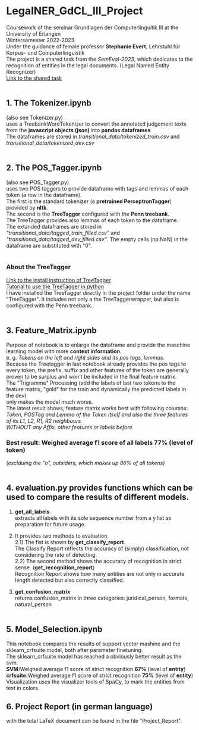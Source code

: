 # LegalNER_GdCL_III_Project
Coursework of the seminar Grundlagen der Computerlinguitik III at the University of Erlangen <br>
Wintersemester 2022-2023 <br>
Under the guidance of female professor <b>Stephanie Evert</b>, Lehrstuhl für Korpus- und Computerlinguistik<br>
The project is a shared task from the <i>SemEval-2023</i>, which dedicates to the recognition of entities in the legal documents. (Legal Named Entity Recognizer)<br>
[Link to the shared task](https://sites.google.com/view/legaleval/home?pli=1)<br><br>

## 1. The Tokenizer.ipynb
(also see Tokenizer.py) <br> 
uses a TreebankWordTokenizer to convert the annotated judgement texts from the <b> javascript objects (json) </b> into <b> pandas dataframes </b> <br>
The dataframes are stored in <i> transitional_data/tokenized_train.csv </i> and <i> transitional_data/tokenized_dev.csv </i><br><br>

## 2. The POS_Tagger.ipynb
(also see POS_Tagger.py) <br>
uses two POS taggers to provide dataframe with tags and lemmas of each token (a row in the dataframe). <br>
The first is the standard tokenizer (a <b>pretrained PerceptronTagger</b>) provided by <b>nltk</b>. <br>
The second is the <b>TreeTagger</b> configured with the <b>Penn treebank</b>. <br>
The TreeTagger provides also lemmas of each token to the dataframe. <br>
The extanded dataframes are stored in <i>"transitional_data/tagged_train_filled.csv"</i> and <i>"transitional_data/tagged_dev_filled.csv"</i>. The empty cells (np.NaN) in the dataframe are substituted with "0". <br><br>

### About the TreeTagger
[Link to the install instruction of TreeTagger](https://www.cis.uni-muenchen.de/~schmid/tools/TreeTagger/)<br>
[Tutorial to use the TreeTagger in python](https://treetaggerwrapper.readthedocs.io/en/latest/)<br>
I have installed the TreeTagger directly in the project folder under the name "TreeTagger". It includes not only a the TreeTaggerwrapper, but also is configured with the Penn treebank.<br><br>

## 3. Feature_Matrix.ipynb
Purpose of notebook is to enlarge the dataframe and provide the maschine learning model with more <b>context information</b>. <br>
e. g. <i>Tokens on the left and right sides and its pos tags, lemmas.</i> <br>
Because the Treetagger in last notebook already provides the pos tags to every token, the prefix, suffix and other features of the token are generally proven to be surplus and won't be included in the final feature matrix.<br>
The "Trigramme" Processing (add the labels of last two tokens to the feature matrix, "gold" for the train and dynamically the predicted labels in the dev) <br>
only makes the model much worse. <br>
The latest result shows, feature matrix works best with following columns: <br>
<i>Token, POSTag and Lemma of the Token itself and also the three features of its L1, L2, R1, R2 neighbours.</i><br>
<i>WITHOUT any Affix, other features or labels before.</i><br>
### Best result: Weighed average f1 score of all labels 77% (level of token)
<i>(exclduing the "o", outsiders, which makes up 86% of all tokens)</i><br><br>


## 4. evaluation.py provides functions which can be used to compare the results of different models.
1) <b>get_all_labels</b> <br>
extracts all labels with its sole sequence number from a y list as preparation for future usage. <br>

2) It provides two methods to evaluation. <br>
2.1) The fist is shown by <b>get_classify_report</b>. <br>
The Classify Report reflects the accuracy of (simply) classification, not considering the rate of detecting.<br>
2.2) The second method shows the accuracy of recognition in strict sense. (<b>get_recognition_report</b>)<br>
Recognition Report shows how many entities are not only in accurate length detected but also correctly classified. <br>

3) <b>get_confusion_matrix</b> <br>
returns confusion_matrix in three categories: juridical_person, formats, natural_person<br><br>


## 5. Model_Selection.ipynb
This notebook compares the results of support vector mashine and the sklearn_crfsuite model, both after parameter finetuning.<br>
The sklearn_crfsuite model has reached a obviously better result as the svm.<br>
<b>SVM:</b>Weighed average f1 score of strict recognition <b>67%</b> (level of <b>entity</b>) <br>
<b>crfsuite:</b>Weighed average f1 score of strict recognition <b>75%</b> (level of <b>entity</b>) <br>
Visualization uses the visualizer tools of SpaCy, to mark the entities from text in colors.<br>


## 6. Project Report (in german language)
with the total LaTeX document can be found in the file "Project_Report".
